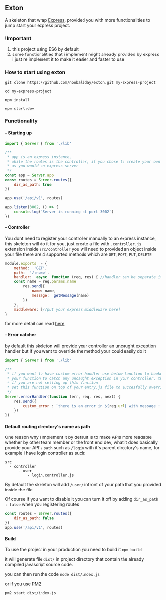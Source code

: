 ## Exton
A skeleton that wrap [Express](https://expressjs.com/), provided you with more functionalities to jump start your express project.

### !Important
1. this project using ES6 by default
2. some functionalities that i implement might already provided by express i just re implement it to make it easier and faster to use

### How to start using exton
`git clone https://github.com/nooballday/exton.git my-express-project` 

`cd my-express-project`

`npm install`

`npm start:dev`

### Functionality

#### - Starting up
```javascript
import { Server } from './lib'

/**
 * app is an express instance,
 * while the routes is the controller, if you chose to create your own routes just add it to 'app'
 * as you would an express server
 */
const app = Server.app
const routes = Server.routes({
    dir_as_path: true
})

app.use('/api/v1', routes)

app.listen(3002, () => {
	console.log(`Server is running at port 3002`)   
})
```

#### - Controller
You dont need to register your controller manually to an express instance, this skeleton will do it for you, just create a file with `.controller.js` extension inside `src/controller` you will need to provided an object inside your file
there are 4 supported methods which are `GET`, `POST`, `PUT`, `DELETE`

```javascript
module.exports  = {
	method:  'GET',
	path:  '/:name',
	handler:  async  function (req, res) { //handler can be separate it doesnt have to be inline here
	const name = req.params.name
		res.send({
			name: name,
			message:  getMessage(name)
		})
	},
	middleware: [//put your express middleware here]
}
```
for more detail can read  [here](https://expressjs.com/en/4x/api.html#req)


#### - Error catcher
by default this skeleton will provide your controller an uncaught exception handler but if you want to override the method your could easily do it

```javascript
import { Server } from './lib'

/**
 * if you want to have custom error handler use below function to hookup
 * your function to catch any uncaught exception in your controller, there is a default
 * if you are not setting up this function
 * set this function on top of your entry.js file to succesfully overriding error handler
 */
Server.errorHandler(function (err, req, res, next) {
    res.send({
        custom_error : `there is an error in ${req.url} with message : ${err}`
    })
})
```

#### Default routing directory's name as path

One reason why i implement it by default is to make APIs more readable whether by other team member or the front end dev, what it does basically provide your API's `path` such as `/login` with it's parent directory's name, for example i have login controller as such:
```
src
  - controller
	  - user
		  - login.controller.js
```
By default the skeleton will add `/user/` infront of your path that you provided inside the file

Of course if you want to disable it you can turn it off by adding `dir_as_path : false` when you registering routes

```javascript
const routes = Server.routes({
    dir_as_path: false
})
app.use('/api/v1', routes)
```

#### Build
To use the project in your production you need to build it
`npm build`

it will generate file `dist/` in project directory that contain the already compiled javascript source code.

you can then run the code
`node dist/index.js`

or if you use [PM2](http://pm2.keymetrics.io/)

`pm2 start dist/index.js`